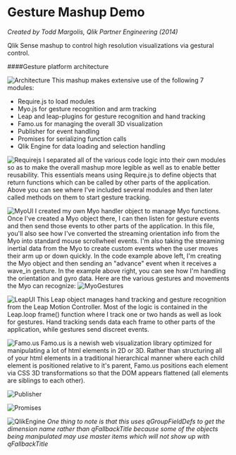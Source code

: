 Gesture Mashup Demo
===================
*Created by Todd Margolis, Qlik Partner Engineering (2014)*

Qlik Sense mashup to control high resolution visualizations via gestural control.

####Gesture platform architecture

![Architecture](https://github.com/tmargolis/GestureMashup/blob/master/documentation/GestureDemoSlides/Slide22.JPG)
This mashup makes extensive use of the following 7 modules:
 - Require.js to load modules
 - Myo.js for gesture recognition and arm tracking
 - Leap and leap-plugins for gesture recognition and hand tracking
 - Famo.us for managing the overall 3D visualization 
 - Publisher for event handling
 - Promises for serializing function calls
 - Qlik Engine for data loading and selection handling

![Requirejs](https://github.com/tmargolis/GestureMashup/blob/master/documentation/GestureDemoSlides/Slide23.JPG)
I separated all of the various code logic into their own modules so as to make the overall mashup more legible as well as to enable better reusability. This essentials means using Require.js to define objects that return functions which can be called by other parts of the application. Above you can see where I've included several modules and then later called methods on them to start gesture tracking.

![MyoUI](https://github.com/tmargolis/GestureMashup/blob/master/documentation/GestureDemoSlides/Slide24.JPG)
I created my own Myo handler object to manage Myo functions. Once I've created a Myo object there, I can then listen for gesture events and then send those events to other parts of the application. In this file, you'll also see how I've converted the streaming orientation info from the Myo into standard mouse scrollwheel events. I'm also taking the streaming inertial data from the Myo to create custom events when the user moves their arm up or down quickly. In the code example above left, I'm creating the Myo object and then sending an "advance" event when it receives a wave_in gesture. In the example above right, you can see how I'm handling the orientation and gyro data. Here are the various gestures and movements the Myo can recognize:
![MyoGestures](https://github.com/tmargolis/GestureMashup/blob/master/documentation/imgs/MyoGestures.jpeg)


![LeapUI](https://github.com/tmargolis/GestureMashup/blob/master/documentation/GestureDemoSlides/Slide25.JPG)
This Leap object manages hand tracking and gesture recognition from the Leap Motion Controller. Most of the logic is contained in the Leap.loop frame() function where I track one or two hands as well as look for gestures. Hand tracking sends data each frame to other parts of the application, while gestures send discreet events. 

![Famo.us](https://github.com/tmargolis/GestureMashup/blob/master/documentation/GestureDemoSlides/Slide26.JPG)
Famo.us is a newish web visualization library optimized for manipulating a lot of html elements in 2D or 3D. Rather than structuring all of your html elements in a traditional hierarchical manner where each child element is positioned relative to it's parent, Famo.us positions each element via CSS 3D transformations so that the DOM appears flattened (all elements are siblings to each other).

![Publisher](https://github.com/tmargolis/GestureMashup/blob/master/documentation/GestureDemoSlides/Slide27.JPG)

![Promises](https://github.com/tmargolis/GestureMashup/blob/master/documentation/GestureDemoSlides/Slide28.JPG)

![QlikEngine](https://github.com/tmargolis/GestureMashup/blob/master/documentation/GestureDemoSlides/Slide29.JPG)
*One thing to note is that this uses qGroupFieldDefs to get the dimension name rather than qFallbackTitle because some of the objects being manipulated may use master items which will not show up with qFallbackTitle*

